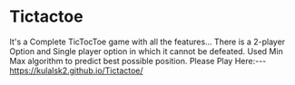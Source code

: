 # Tictactoe

It's a Complete TicTocToe game with all the features...
There is a 2-player Option and Single player option in which it cannot be defeated. Used Min Max algorithm to predict best possible position.
Please Play Here:---https://kulalsk2.github.io/Tictactoe/
